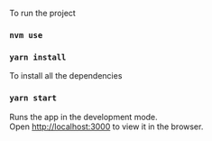 To run the project 
### `nvm use`
 
### `yarn install`

To install all the dependencies


### `yarn start`

Runs the app in the development mode.<br />
Open [http://localhost:3000](http://localhost:3000) to view it in the browser.
